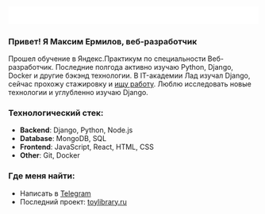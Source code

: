 <a href="https://career.habr.com/max-ermilov"><img src="./assets/console.svg"></a>

### Привет! Я Максим Ермилов, веб-разработчик

Прошел обучение в Яндекс.Практикум по специальности Веб-разработчик. Последние полгода активно изучаю Python, Django, Docker и другие бэкэнд технологии. В IT-академии Лад изучал Django, сейчас прохожу стажировку и [ищу работу](). Люблю исследовать новые технологии и углубленно изучаю Django.

### Технологический стек:
- **Backend**: Django, Python, Node.js
- **Database**: MongoDB, SQL
- **Frontend**: JavaScript, React, HTML, CSS
- **Other**: Git, Docker

### Где меня найти:
- Написать в [Telegram](https://t.me/your_telegram_handle)
- Последний проект: [toylibrary.ru](https://toylibrary.ru)
